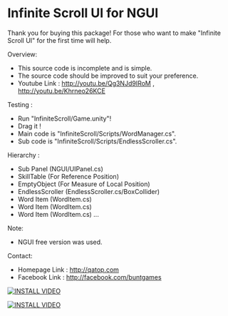 Infinite Scroll UI for NGUI
===========================

Thank you for buying this package!
For those who want to make "Infinite Scroll UI" for the first time will help.

Overview:
- This source code is incomplete and is simple.
- The source code should be improved to suit your preference.
- Youtube Link : http://youtu.be/Qg3NJd9IRoM , http://youtu.be/Khrneo26KCE

Testing : 
- Run "InfiniteScroll/Game.unity"!
- Drag it !
- Main code is "InfiniteScroll/Scripts/WordManager.cs".
- Sub code is "InfiniteScroll/Scripts/EndlessScroller.cs".

Hierarchy :
- Sub Panel (NGUI/UIPanel.cs)
- SkillTable (For Reference Position)
- EmptyObject (For Measure of Local Position)
- EndlessScroller (EndlessScroller.cs/BoxCollider)
- Word Item (WordItem.cs)
- Word Item (WordItem.cs)
- Word Item (WordItem.cs)
...

Note:
- NGUI free version was used.

Contact:
- Homepage Link : http://qatop.com
- Facebook Link : http://facebook.com/buntgames


[![INSTALL VIDEO](http://img.youtube.com/vi/E7oWrSpjGls/0.jpg)](http://www.youtube.com/watch?v=E7oWrSpjGls)


[![INSTALL VIDEO](http://img.youtube.com/vi/9IcwD9ZB5nM/0.jpg)](http://www.youtube.com/watch?v=9IcwD9ZB5nM)
